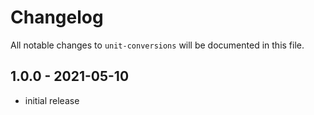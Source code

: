 # Changelog

All notable changes to `unit-conversions` will be documented in this file.

## 1.0.0 - 2021-05-10

- initial release
